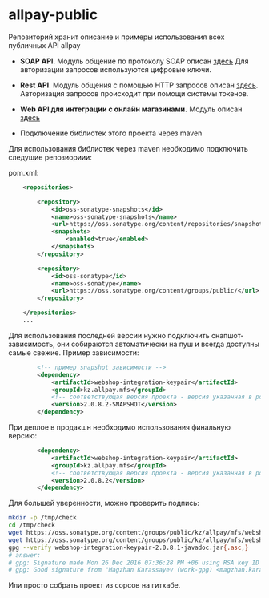 # allpay-public

Репозиторий хранит описание и примеры использования всех публичных API allpay

- **SOAP API**.
Модуль общение по протоколу SOAP описан [здесь](https://github.com/allpaykz/allpay-public/tree/develop/allpay-public-soap)
Для авторизации запросов используются цифровые ключи.
- **Rest API**. 
Модуль общения с помощью HTTP запросов описан [здесь](https://github.com/allpaykz/allpay-public/tree/develop/allpay-public-api). Авторизация запросов происходит при помощи системы токенов.

- **Web API для интеграции с онлайн магазинами.**
Модуль описан [здесь](https://github.com/allpaykz/allpay-public/tree/develop/webshop-integration)

- Подключение библиотек этого проекта через maven

Для использования библиотек через maven необходимо подключить следущие репозиориии:

pom.xml:
```xml
    <repositories>

        <repository>
            <id>oss-sonatype-snapshots</id>
            <name>oss-sonatype-snapshots</name>
            <url>https://oss.sonatype.org/content/repositories/snapshots/</url>
            <snapshots>
                <enabled>true</enabled>
            </snapshots>
        </repository>

        <repository>
            <id>oss-sonatype</id>
            <name>oss-sonatype</name>
            <url>https://oss.sonatype.org/content/groups/public/</url>
        </repository>

    </repositories>
    ...
```

Для использования последней версии нужно подключить снапшот-зависимость, они собираются автоматически на пуш и всегда доступны самые свежие.
Пример зависимости:
```xml
        <!-- пример snapshot зависимости -->
        <dependency>
            <artifactId>webshop-integration-keypair</artifactId>
            <groupId>kz.allpay.mfs</groupId>
            <!-- соответствующая версия проекта - версия указанная в pom.xml в этом проекте -->
            <version>2.0.8.2-SNAPSHOT</version>
        </dependency>
```

При деплое в продакшн необходимо использования финальную версию:

```xml
        <dependency>
            <artifactId>webshop-integration-keypair</artifactId>
            <groupId>kz.allpay.mfs</groupId>
            <!-- соответствующая версия проекта - версия указанная в pom.xml в этом проекте -->
            <version>2.0.8.2</version>
        </dependency>
```

Для большей уверенности, можно проверить подпись: 

```bash
mkdir -p /tmp/check
cd /tmp/check 
wget https://oss.sonatype.org/content/groups/public/kz/allpay/mfs/webshop-integration-keypair/2.0.8.1/webshop-integration-keypair-2.0.8.1-javadoc.jar
wget https://oss.sonatype.org/content/groups/public/kz/allpay/mfs/webshop-integration-keypair/2.0.8.1/webshop-integration-keypair-2.0.8.1-javadoc.jar.asc
gpg --verify webshop-integration-keypair-2.0.8.1-javadoc.jar{.asc,}
# answer:
# gpg: Signature made Mon 26 Dec 2016 07:36:28 PM +06 using RSA key ID DEF0290B
# gpg: Good signature from "Magzhan Karassayev (work-gpg) <magzhan.karasayev@allpay.kz>"
```

Или просто собрать проект из сорсов на гитхабе.
